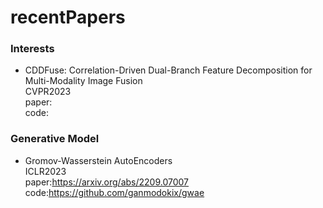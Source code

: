 # recentPapers

### Interests
- CDDFuse: Correlation-Driven Dual-Branch Feature Decomposition for Multi-Modality Image Fusion  
  CVPR2023  
  paper:  
  code:  
  
### Generative Model
- Gromov-Wasserstein AutoEncoders  
  ICLR2023  
  paper:https://arxiv.org/abs/2209.07007  
  code:https://github.com/ganmodokix/gwae  
